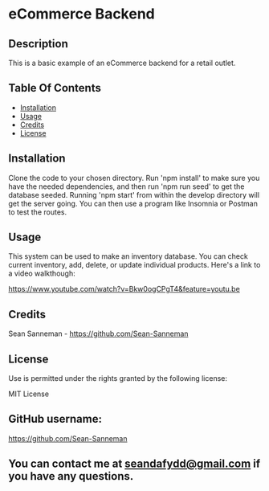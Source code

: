 # eCommerce Backend

## Description

This is a basic example of an eCommerce backend for a retail outlet.

## Table Of Contents

- [Installation](#installation)
- [Usage](#usage)
- [Credits](#credits)
- [License](#rights)

## Installation

Clone the code to your chosen directory. Run 'npm install' to make sure you have the needed dependencies, and then run 'npm run seed' to get the database seeded. Running 'npm start' from within the develop directory will get the server going. You can then use a program like Insomnia or Postman to test the routes.

## Usage

This system can be used to make an inventory database. You can check current inventory, add, delete, or update individual products. Here's a link to a video walkthough:

https://www.youtube.com/watch?v=Bkw0ogCPgT4&feature=youtu.be

## Credits

Sean Sanneman - https://github.com/Sean-Sanneman

## License

Use is permitted under the rights granted by the following license:

MIT License

## GitHub username:

https://github.com/Sean-Sanneman

## You can contact me at seandafydd@gmail.com if you have any questions.
